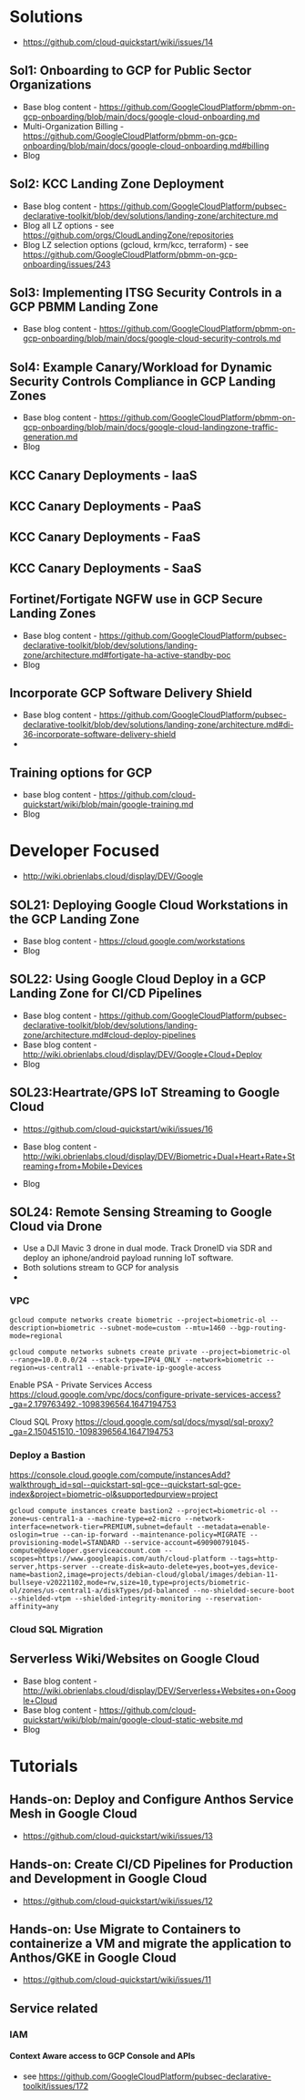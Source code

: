 # Solutions
- https://github.com/cloud-quickstart/wiki/issues/14
## Sol1: Onboarding to GCP for Public Sector Organizations
- Base blog content - https://github.com/GoogleCloudPlatform/pbmm-on-gcp-onboarding/blob/main/docs/google-cloud-onboarding.md
- Multi-Organization Billing - https://github.com/GoogleCloudPlatform/pbmm-on-gcp-onboarding/blob/main/docs/google-cloud-onboarding.md#billing
- Blog
## Sol2: KCC Landing Zone Deployment
- Base blog content - https://github.com/GoogleCloudPlatform/pubsec-declarative-toolkit/blob/dev/solutions/landing-zone/architecture.md
- Blog all LZ options - see https://github.com/orgs/CloudLandingZone/repositories
- Blog LZ selection options (gcloud, krm/kcc, terraform) - see https://github.com/GoogleCloudPlatform/pbmm-on-gcp-onboarding/issues/243

## Sol3: Implementing ITSG Security Controls in a GCP PBMM Landing Zone
- Base blog content - https://github.com/GoogleCloudPlatform/pbmm-on-gcp-onboarding/blob/main/docs/google-cloud-security-controls.md

## Sol4: Example Canary/Workload for Dynamic Security Controls Compliance in GCP Landing Zones
- Base blog content - https://github.com/GoogleCloudPlatform/pbmm-on-gcp-onboarding/blob/main/docs/google-cloud-landingzone-traffic-generation.md
- Blog

## KCC Canary Deployments - IaaS
## KCC Canary Deployments - PaaS
## KCC Canary Deployments - FaaS
## KCC Canary Deployments - SaaS

## Fortinet/Fortigate NGFW use in GCP Secure Landing Zones
- Base blog content - https://github.com/GoogleCloudPlatform/pubsec-declarative-toolkit/blob/dev/solutions/landing-zone/architecture.md#fortigate-ha-active-standby-poc
- Blog


## Incorporate GCP Software Delivery Shield
- Base blog content - https://github.com/GoogleCloudPlatform/pubsec-declarative-toolkit/blob/dev/solutions/landing-zone/architecture.md#di-36-incorporate-software-delivery-shield
- 
## Training options for GCP
- base blog content - https://github.com/cloud-quickstart/wiki/blob/main/google-training.md
- Blog


# Developer Focused
- http://wiki.obrienlabs.cloud/display/DEV/Google
## SOL21: Deploying Google Cloud Workstations in the GCP Landing Zone
- Base blog content - https://cloud.google.com/workstations
- Blog

## SOL22: Using Google Cloud Deploy in a GCP Landing Zone for CI/CD Pipelines
- Base blog content - https://github.com/GoogleCloudPlatform/pubsec-declarative-toolkit/blob/dev/solutions/landing-zone/architecture.md#cloud-deploy-pipelines
- Base blog content - http://wiki.obrienlabs.cloud/display/DEV/Google+Cloud+Deploy
- Blog

## SOL23:Heartrate/GPS IoT Streaming to Google Cloud
- https://github.com/cloud-quickstart/wiki/issues/16

- Base blog content - http://wiki.obrienlabs.cloud/display/DEV/Biometric+Dual+Heart+Rate+Streaming+from+Mobile+Devices
- Blog

## SOL24: Remote Sensing Streaming to Google Cloud via Drone
- Use a DJI Mavic 3 drone in dual mode.  Track DroneID via SDR and deploy an iphone/android payload running IoT software.
- Both solutions stream to GCP for analysis
- 

### VPC 

```
gcloud compute networks create biometric --project=biometric-ol --description=biometric --subnet-mode=custom --mtu=1460 --bgp-routing-mode=regional

gcloud compute networks subnets create private --project=biometric-ol --range=10.0.0.0/24 --stack-type=IPV4_ONLY --network=biometric --region=us-central1 --enable-private-ip-google-access

```

Enable PSA - Private Services Access
https://cloud.google.com/vpc/docs/configure-private-services-access?_ga=2.179763492.-1098396564.1647194753

Cloud SQL Proxy
https://cloud.google.com/sql/docs/mysql/sql-proxy?_ga=2.150451510.-1098396564.1647194753

### Deploy a Bastion
https://console.cloud.google.com/compute/instancesAdd?walkthrough_id=sql--quickstart-sql-gce--quickstart-sql-gce-index&project=biometric-ol&supportedpurview=project
```
gcloud compute instances create bastion2 --project=biometric-ol --zone=us-central1-a --machine-type=e2-micro --network-interface=network-tier=PREMIUM,subnet=default --metadata=enable-oslogin=true --can-ip-forward --maintenance-policy=MIGRATE --provisioning-model=STANDARD --service-account=690900791045-compute@developer.gserviceaccount.com --scopes=https://www.googleapis.com/auth/cloud-platform --tags=http-server,https-server --create-disk=auto-delete=yes,boot=yes,device-name=bastion2,image=projects/debian-cloud/global/images/debian-11-bullseye-v20221102,mode=rw,size=10,type=projects/biometric-ol/zones/us-central1-a/diskTypes/pd-balanced --no-shielded-secure-boot --shielded-vtpm --shielded-integrity-monitoring --reservation-affinity=any
```

### Cloud SQL Migration

## Serverless Wiki/Websites on Google Cloud
- Base blog content - http://wiki.obrienlabs.cloud/display/DEV/Serverless+Websites+on+Google+Cloud
- Base blog content - https://github.com/cloud-quickstart/wiki/blob/main/google-cloud-static-website.md
- Blog


# Tutorials
## Hands-on: Deploy and Configure Anthos Service Mesh in Google Cloud
- https://github.com/cloud-quickstart/wiki/issues/13
## Hands-on: Create CI/CD Pipelines for Production and Development in Google Cloud
- https://github.com/cloud-quickstart/wiki/issues/12
## Hands-on: Use Migrate to Containers to containerize a VM and migrate the application to Anthos/GKE in Google Cloud
- https://github.com/cloud-quickstart/wiki/issues/11


## Service related

### IAM
#### Context Aware access to GCP Console and APIs
- see https://github.com/GoogleCloudPlatform/pubsec-declarative-toolkit/issues/172
